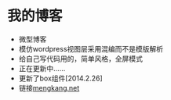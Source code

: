 我的博客
========

+	微型博客
+	模仿wordpress视图层采用混编而不是模版解析
+	给自己写代码用的，简单风格，全屏模式
+	正在更新中......
+   更新了box组件[2014.2.26]
+	链接[mengkang.net](http://mengkang.net/ "mengkang.net")
